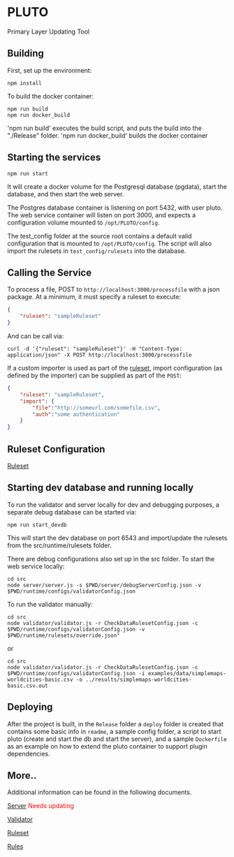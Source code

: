# PLUTO
Primary Layer Updating Tool

## Building

First, set up the environment:

```shell
npm install
```

To build the docker container:

```shell
npm run build
npm run docker_build
```

'npm run build' executes the build script, and puts the build into the "./Release" folder.
'npm run docker_build' builds the docker container



## Starting the services

```shell
npm run start
```

It will create a docker volume for the Postgresql database (pgdata), start the database, and then start the web server.

The Postgres database container is listening on port 5432, with user pluto.
The web service container will listen on port 3000, and expects a configuration volume mounted to `/opt/PLUTO/config`.  

The test_config folder at the source root contains a default valid configuration that is mounted to `/opt/PLUTO/config`.
The script will also import the rulesets in `test_config/rulesets` into the database.

## Calling the Service

To process a file, POST to `http://localhost:3000/processfile` with a json package. At a minimum, it must specify a ruleset to execute:

```json
{
	"ruleset": "sampleRuleset"
}
```
And can be call via:

```
curl -d '{"ruleset": "sampleRuleset"}' -H "Content-Type: application/json" -X POST http://localhost:3000/processfile
```

If a custom importer is used as part of the [ruleset][ruleset], import configuration (as defined by the importer) can be supplied as part of the `POST`:

```json
{
	"ruleset": "sampleRuleset",
	"import": {
		"file":"http://someurl.com/somefile.csv",
		"auth":"some authentication"
	}
}
```

## Ruleset Configuration
[Ruleset][ruleset]

## Starting dev database and running locally
To run the validator and server locally for dev and debugging purposes, a separate debug database can be started via:

```shell
npm run start_devdb
```
This will start the dev database on port 6543 and import/update the rulesets from the src/runtime/rulesets folder.

There are debug configurations also set up in the src folder. To start the web service locally:

```shell
cd src
node server/server.js -s $PWD/server/debugServerConfig.json -v $PWD/runtime/configs/validatorConfig.json
```

To run the validator manually:

```shell
cd src
node validator/validator.js -r CheckDataRulesetConfig.json -c $PWD/runtime/configs/validatorConfig.json -v $PWD/runtime/rulesets/override.json"
```

or

```shell
cd src
node validator/validator.js -r CheckDataRulesetConfig.json -c $PWD/runtime/configs/validatorConfig.json -i examples/data/simplemaps-worldcities-basic.csv -o ../results/simplemaps-worldcities-basic.csv.out
```

## Deploying

After the project is built, in the `Release` folder a `deploy` folder is created that contains some basic info in `readme`, a sample config folder, a script to start pluto (create and start the db and start the server), and a sample `Dockerfile` as an example on how to extend the pluto container to support plugin dependencies.

## More..

Additional information can be found in the following documents.

[Server][server] <span style="color: red">Needs updating</span>

[Validator][validator]

[Ruleset][ruleset]

[Rules][rules]

[server]: docs/server.md
[validator]: docs/validator.md
[ruleset]: docs/ruleset.md
[rules]: docs/rules.md
